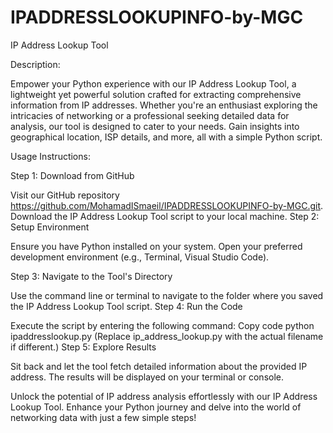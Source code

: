 # IPADDRESSLOOKUPINFO-by-MGC
IP Address Lookup Tool

Description:

Empower your Python experience with our IP Address Lookup Tool, a lightweight yet powerful solution crafted for extracting comprehensive information from IP addresses. Whether you're an enthusiast exploring the intricacies of networking or a professional seeking detailed data for analysis, our tool is designed to cater to your needs. Gain insights into geographical location, ISP details, and more, all with a simple Python script.

Usage Instructions:

Step 1: Download from GitHub

Visit our GitHub repository https://github.com/MohamadISmaeil/IPADDRESSLOOKUPINFO-by-MGC.git.
Download the IP Address Lookup Tool script to your local machine.
Step 2: Setup Environment

Ensure you have Python installed on your system.
Open your preferred development environment (e.g., Terminal, Visual Studio Code).

Step 3: Navigate to the Tool's Directory

Use the command line or terminal to navigate to the folder where you saved the IP Address Lookup Tool script.
Step 4: Run the Code

Execute the script by entering the following command:
Copy code
python ipaddresslookup.py
(Replace ip_address_lookup.py with the actual filename if different.)
Step 5: Explore Results

Sit back and let the tool fetch detailed information about the provided IP address.
The results will be displayed on your terminal or console.

Unlock the potential of IP address analysis effortlessly with our IP Address Lookup Tool. Enhance your Python journey and delve into the world of networking data with just a few simple steps!

